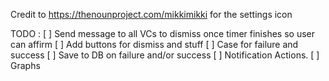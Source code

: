 Credit to https://thenounproject.com/mikkimikki for the settings icon

TODO :
[ ] Send message to all VCs to dismiss once timer finishes so user can affirm
[ ] Add buttons for dismiss and stuff
[ ] Case for failure and success 
[ ] Save to DB on failure and/or success
[ ] Notification Actions.
[ ] Graphs